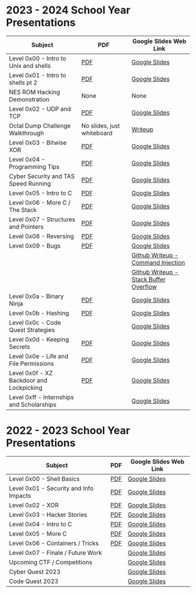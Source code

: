 # 2023 - 2024 School Year Presentations

|  Subject                                 |    PDF                                            | Google Slides Web Link                                                                                                                                                                    |
|------------------------------------------|---------------------------------------------------|-------------------------------------------------------------------------------------------------------------------------------------------------------------------------------------------|
| Level 0x00 - Intro to Unix and shells    | [PDF](Level_0x00-Intro_to_shells.pdf)             | [Google Slides](https://docs.google.com/presentation/d/e/2PACX-1vSYm5iBH-bnUcK6-3WsV51GKMzwwFTtkswm3K-n6mp4QrAjbhfjZ_205W8EY3Bi7FBd1CtuOrGzadxo/pub?start=false&loop=false&delayms=60000) |
| Level 0x01 - Intro to shells pt 2        | [PDF](Level_0x01-Intro_to_shells_pt2.pdf)         | [Google Slides](https://docs.google.com/presentation/d/e/2PACX-1vSqY5z3YuN3BJmIZXXRmmK4dtjPU4WyhAPq4GS0NSZ_yXs099qN-Xvt5apuQsW7mNX_bZBf7WhlH3NR/pub?start=false&loop=false&delayms=60000) |
| NES ROM Hacking Demonstration            | None                                              | None                                                                                                                                                                                      |
| Level 0x02 - UDP and TCP                 | [PDF](Level_0x02-UDP_and_TCP.pdf)                 | [Google Slides](https://docs.google.com/presentation/d/e/2PACX-1vTjyjeT1q-fzhc1WXOamlGMexQScae-dZ85-eF5sA4tckuMni_0Ip5Gp9UrwwJSfUj-jxWsC1FbNG8m/pub?start=false&loop=false&delayms=60000) |
| Octal Dump Challenge Walkthrough         | No slides, just whiteboard                        | [Writeup](../past_challenges/year_2023_2024/octal_dump/octal_dump_writeup.md)                                                                                                             |
| Level 0x03 - Bitwise XOR                 | [PDF](Level_0x04-Programming_Tips.pdf)            | [Google Slides](https://docs.google.com/presentation/d/e/2PACX-1vSbpLfwQmFs7QNefUWjre9G5NOVvQJYg9zH9bSUZfHBGsWqXKhnvBsMT_5aOMAxCVuMJkTN1uIx1K2w/pub?start=false&loop=false&delayms=60000) |
| Level 0x04 - Programming Tips            | [PDF](Level_0x04-Programming_Tips.pdf)            | [Google Slides](https://docs.google.com/presentation/d/e/2PACX-1vTKwTlWT3GkP2U6cyVAfojPHHbwQxZjuVJf-jXqRALbKr0hcjLupKLjOvO6dIgc3Ebg_pdD_9UvFg6s/pub?start=false&loop=false&delayms=60000) |
| Cyber Security and TAS Speed Running     | [PDF](CS_and_VG_Career_Day.pdf)                   | [Google Slides](https://docs.google.com/presentation/d/1fIlFLJ4e5F40v4t2ZaU9L7j-v6CxYuXaCCJuglTcLi0/edit?usp=sharing)                                                                     |
| Level 0x05 - Intro to C                  | [PDF](Level_0x05-Intro_to_C.pdf)                  | [Google Slides](https://docs.google.com/presentation/d/e/2PACX-1vRwX1EnmwBrptye1jEsGvtBGHVNTyS6i2wDjwzVlh5fd4FvMlYWJrSSPwyf9IOsueEQ4xfAPhocFQ34/pub?start=false&loop=false&delayms=60000) |
| Level 0x06 - More C / The Stack          | [PDF](Level_0x06-More_C_The_Stack.pdf)            | [Google Slides](https://docs.google.com/presentation/d/e/2PACX-1vSJ4KRRDkXZ__O9VlmsEBLvOT2TJMDzDEHKTWy3cbQ70Z40pgNPARtXGkqUFM5ZnnLSgVjS6RTJg4cg/pub?start=false&loop=false&delayms=60000) |
| Level 0x07 - Structures and Pointers     | [PDF](Level_0x07-Structures_and_Pointers.pdf)     | [Google Slides](https://docs.google.com/presentation/d/e/2PACX-1vRr48wSCaGdxqQ3OjlDwi1OZe94Op2BxKUuTUFfCHDzty9yZOpt1hUTj1rLgeueAD4X2wLj2gwSIIQi/pub?start=false&loop=false&delayms=60000) |
| Level 0x08 - Reversing                   | [PDF](Level_0x08-Reversing.pdf)                   | [Google Slides](https://docs.google.com/presentation/d/e/2PACX-1vRhPx_FZPD1q9VQZN-2ziifHF2ScRlNMqESoGJKjqBd5CxYxRXOyPKZbqygZjz7KpGTtUpIhwTDuL7L/pub?start=false&loop=false&delayms=60000) |
| Level 0x09 - Bugs                        | [PDF](Level_0x09-Bugs.pdf)                        | [Google Slides](https://docs.google.com/presentation/d/e/2PACX-1vRO1gKlLsuLB4xcaoKtciz5GsdLaGh5qbBwtPo_lfSmcBIr-BL0Xr-cbvM7gaDNQNlOGFTOrymTk0TX/pub?start=false&loop=false&delayms=60000) |
|                                          |                                                   | [Github Writeup - Command Injection](https://github.com/mwales/WildcatCSClub/tree/main/vulnerabilities/command_injection)                                                                 |
|                                          |                                                   | [Github Writeup - Stack Buffer Overflow](https://github.com/mwales/WildcatCSClub/tree/main/vulnerabilities/stack_buffer_overflow)                                                         |
| Level 0x0a - Binary Ninja                | [PDF](Level_0x0a-Binary_Ninja.pdf)                | [Google Slides](https://docs.google.com/presentation/d/e/2PACX-1vQVEZqrefoDbZSFt6sEN9PWTMGwuegXg0a0YFczYB0So_AOlMPoxTQtfbby-IS_ymCgVaVhS4nlHS53/pub?start=false&loop=false&delayms=60000) |
| Level 0x0b - Hashing                     | [PDF](Level_0x0b-Hashing.pdf)                     | [Google Slides](https://docs.google.com/presentation/d/e/2PACX-1vQIct96iP_6l3GMffCZCv3KVRGJSkmj4GUbR_LZcnknmCdqRjKjtrMMLPbLYGaTaHzGdtjLhY-snaM_/pub?start=false&loop=false&delayms=60000) |
| Level 0x0c - Code Quest Strategies       |                                                   | [Google Slides](https://docs.google.com/presentation/d/e/2PACX-1vT2xBu6c5AZH_xC2oebFI5mRaZEO3hV0kIoZeme5mmUwOlUyGieICEtJoDRs-vDfpTN5dz6HaD-gIBb/pub?start=false&loop=false&delayms=60000) |
| Level 0x0d - Keeping Secrets             | [PDF](Level_0x0d-Keeping_Secrets.pdf)             | [Google Slides](https://docs.google.com/presentation/d/e/2PACX-1vQ-qWX4IogLc6rOEcL1sPJGvWil0_qiG9h4OSZL1IAXPZIwXU2UHxrT417iObr9aIcTR6j7o4SZO2Es/pub?start=false&loop=false&delayms=60000) |
| Level 0x0e - Life and File Permissions   | [PDF](Level_0x0e-Life_Permissions.pdf)            | [Google Slides](https://docs.google.com/presentation/d/e/2PACX-1vTB7xrFIkM4NvamMi2bMIKUTbouOyiit3m23Pi_tlDVwMMxFoGzcbWqvt2hraeWYkzC_Znj4TM3Itof/pub?start=false&loop=false&delayms=60000) |
| Level 0x0f - XZ Backdoor and Lockpicking | [PDF](Level_0x0f-Lock_Picking.pdf)                | [Google Slides](https://docs.google.com/presentation/d/e/2PACX-1vREAleq-HXc9ReGN5EQPnb2ZWQx0YXzZubuEZlH7FYw5op47g3NvEjWqCZEJsxxbUmXo496_bhFX2YH/pub?start=false&loop=false&delayms=60000) |
| Level 0xff - Internships and Scholarships |                                                  | [Google Slides](https://docs.google.com/presentation/d/e/2PACX-1vQIIhUiNYyBM3heN9T5P4RZdxGvj1JJ2umhAIMZvv6TfavqFI6knEb9V31j5Q7rerlmX1TU2HEs39Wl/pub?start=false&loop=false&delayms=60000) |


# 2022 - 2023 School Year Presentations

|  Subject                                 |    PDF                                              | Google Slides Web Link                                                                                                                                                                    |
|------------------------------------------|-----------------------------------------------------|-------------------------------------------------------------------------------------------------------------------------------------------------------------------------------------------|
| Level 0x00 - Shell Basics                | [PDF](Y22/Level_0x00-Shell_Basics.pdf)              | [Google Slides](https://docs.google.com/presentation/d/e/2PACX-1vRgbdyEwwo5VLEUkGAq0ci7vTSTUi0LgWPJYXvv3Fqe40_7RKDucrnkr4IO1EjOzgRdNVf5ayGskazC/pub?start=false&loop=false&delayms=10000) |
| Level 0x01 - Security and Info Impacts   | [PDF](Y22/Level_0x01-Security_Info_And_Impacts.pdf) | [Google Slides](https://docs.google.com/presentation/d/e/2PACX-1vRthBotDkEag_vQT2IQAeqFI34Q-T21nFvkUa05jjMzh9A0-dGuvEATlC9jyaP_11m9PxcUqRnyj7Tz/pub?start=true&loop=false&delayms=10000)  |
| Level 0x02 - XOR                         | [PDF](Y22/Level_0x02-XOR.pdf)                       | [Google Slides](https://docs.google.com/presentation/d/e/2PACX-1vRBddm45HYAMlYMRxEh9tlKYKxtpNx0Neh1CbIugTQ5udcC3ABpR3ii3se-YhoGtrAJlhKVody5ygSp/pub?start=true&loop=false&delayms=10000)  |
| Level 0x03 - Hacker Stories              | [PDF](Y22/Level_0x03-Hacker_Stories.pdf)            | [Google Slides](https://docs.google.com/presentation/d/e/2PACX-1vR78YB10yFCmSLEwf6ciNO9mJ3dL4eLE1DL2KmrN_Rkd8nXfFdb2P3lVwXjN3uQSniXcXGFk9kws7Z0/pub?start=true&loop=false&delayms=10000)  |
| Level 0x04 - Intro to C                  | [PDF](Y22/Level_0x04-Intro_to_C.pdf)                | [Google Slides](https://docs.google.com/presentation/d/e/2PACX-1vTXICRonieFmsyTPNRw3k69GKvpJHBseDQK7hYciDU_gArhYuoxsGiDtwUCOlx7om0modpWKKORKuvF/pub?start=true&loop=false&delayms=10000)  |
| Level 0x05 - More C                      | [PDF](Y22/Level_0x05-More_C.pdf)                    | [Google Slides](https://docs.google.com/presentation/d/e/2PACX-1vSmc8878yCJkCYKV08bIQGtAoXYFCivOiEbGsUY1ML2-dod5rT0kX5djU9oq7yjJkf7BR-exELoQkJR/pub?start=true&loop=false&delayms=10000)  |
| Level 0x06 - Containers / Tricks         | [PDF](Y22/Level_0x06-Containers_Tricks.pdf)         | [Google Slides](https://docs.google.com/presentation/d/e/2PACX-1vQMPaAkBRN9faOB3HJY8qY1li8YPJS5yqpqRXuFfs78Rs2k9k2FW0jADGnyuz-ib2S-hOMcUd2gob8C/pub?start=false&loop=false&delayms=60000) |
| Level 0x07 - Finale / Future Work        |                                                     | [Google Slides](https://docs.google.com/presentation/d/e/2PACX-1vSNlODZ4Q7whLPwRiN7SVgIMvltd3b-b0HWmb8-Z-x6oYPS2-NxmR38-o8IPfDfBSi5sXMCYCS5PnvY/pub?start=false&loop=false&delayms=60000) |
| Upcoming CTF / Competitions              |                                                     | [Google Slides](https://docs.google.com/presentation/d/e/2PACX-1vSdrhH87tQJX4Nc7wh_8hutYwZQ9MXnjJ9O8zkk9iGvZhtktQoPn2DZ0yJni1j6NsfXJOdvLw3C9sBt/pub?start=false&loop=false&delayms=10000) |
| Cyber Quest 2023                         |                                                     | [Google Slides](https://docs.google.com/presentation/d/e/2PACX-1vTbaa5Qb1RQZ-yzxTc58xCajBgzp4Z0wLVWiES_iEbmVSaIaNv2XMe610cXMj9D7bJeNanRY3C8AQO1/pub?start=false&loop=false&delayms=60000) |
| Code Quest 2023                          |                                                     | [Google Slides](https://docs.google.com/presentation/d/e/2PACX-1vSpR72JuXDQPoGL2xBembzigClxMAyRPGO8WavDeLkODp3Bh1nFYyP3uucw2__o1FkfcaFSTf9C7e8-/pub?start=false&loop=false&delayms=10000) |


